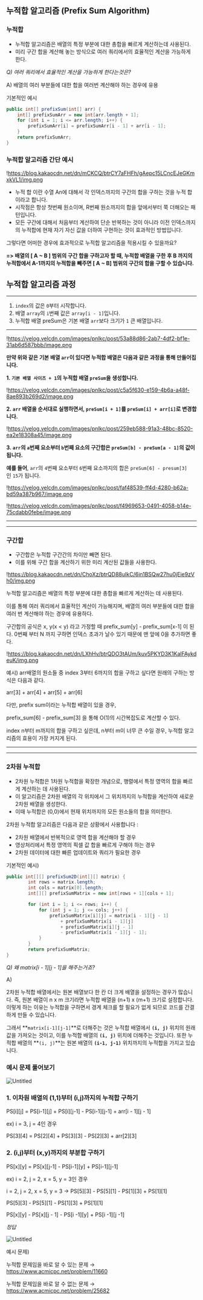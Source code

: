 누적합 알고리즘 (Prefix Sum Algorithm)
--------------------------------------------------
### 누적합

- 누적합 알고리즘은 배열의 특정 부분에 대한 총합을 빠르게 계산하는데 사용된다.
- 미리 구간 합을 계산해 놓는 방식으로 여러 쿼리에서의 효율적인 계산을 가능하게 한다.

*Q) 여러 쿼리에서 효율적인 계산을 가능하게 한다는것은?*

A) 배열의 여러 부분들에 대한 합을 여러번 계산해야 하는 경우에 유용

기본적인 예시

```java
public int[] prefixSum(int[] arr) {
    int[] prefixSumArr = new int[arr.length + 1];
    for (int i = 1; i <= arr.length; i++) {
        prefixSumArr[i] = prefixSumArr[i - 1] + arr[i - 1];
    }
    return prefixSumArr;
}

```

### 누적합 알고리즘 간단 예시

!https://blog.kakaocdn.net/dn/mCKCQ/btrCY7aFHFh/gAepc15LCncEJeGKmxkVL1/img.png

- 누적 합 이란 수열 An에 대해서 각 인덱스까지의 구간의 합을 구하는 것을 누적 합이라고 합니다.
- 시작점은 항상 첫번째 원소이며, R번째 원소까지의 합을 앞에서부터 쭉 더해오는 패턴입니다.
- 모든 구간에 대해서 처음부터 계산하여 단순 반복하는 것이 아니라 이전 인덱스까지의 누적합에 현재 자기 자신 값을 더하여 구현하는 것이 효과적인 방법입니다.

그렇다면 어떠한 경우에 효과적으로 누적합 알고리즘을 적용시킬 수 있을까요?

**=> 배열의 [ A ~ B ] 범위의 구간 합을 구하고자 할 때, 누적합 배열을 구한 후 B 까지의 누적합에서 A-1까지의 누적합을 빼주면 [ A ~ B] 범위의 구간의 합을 구할 수 있습니다.**

## 누적합 알고리즘 과정

---

1. `index`의 값은 `0`부터 시작합니다.
2. 배열 `array`의 `i`번째 값은 `array[i - 1]`입니다.
3. 누적합 배열 preSum은 기본 배열 `arr`보다 크기가 `1` 큰 배열입니다.

---

!https://velog.velcdn.com/images/pnlkc/post/53a88d86-2ab7-4df2-bf1e-31ab6d587bbb/image.png

**만약 위와 같은 기본 배열 `arr`이 있다면 누적합 배열은 다음과 같은 과정을 통해 만들어집니다.**

**1. `기본 배열 사이즈 + 1`의 누적합 배열 `preSum`을 생성합니다.**

!https://velog.velcdn.com/images/pnlkc/post/c5a5f630-e159-4b6a-a48f-8ae893b269d2/image.png

**2. `arr` 배열을 순서대로 실행하면서, `preSum[i + 1]`를 `preSum[i] + arr[i]`로 변경합니다.**

!https://velog.velcdn.com/images/pnlkc/post/259eb588-91a3-48bc-8520-ea2e18308a45/image.png

**3. `arr`의 `a`번째 요소부터 `b`번째 요소의 구간합은 `preSum[b] - preSum[a - 1]`의 값이 됩니다.**

**예를 들어**, `arr`의 `4`번째 요소부터 `6`번째 요소까지의 합은 `preSum[6] - presum[3]`인 `15`가 됩니다.

!https://velog.velcdn.com/images/pnlkc/post/faf48539-ff4d-4280-b62a-bd59a387b967/image.png

!https://velog.velcdn.com/images/pnlkc/post/f4969653-0491-4058-b14e-75cdabb0febe/image.png

---

---

### 구간합

- 구간합은 누적합 구간간의 차이만 빼면 된다.
- 이를 위해 구간 합을 계산하기 위한 미리 계산된 값들을 사용한다.

!https://blog.kakaocdn.net/dn/ChoXz/btrQD88uIkC/6in1BSQw27hu0jEie9zVh0/img.png

누적합 알고리즘은 배열의 특정 부분에 대한 총합을 빠르게 계산하는 데 사용된다. 

이를 통해 여러 쿼리에서 효율적인 계산이 가능해지며, 배열의 여러 부분들에 대한 합을 여러 번 계산해야 하는 경우에 유용하다.

구간합의 공식은 x, y(x < y) 라고 가정할 때 prefix_sum[y] - prefix_sum[x-1] 이 된다. 0번째 부터 N 까지 구하면 인덱스 초과가 날수 있기 때문에 맨 앞에 0을 추가하면 좋다.

!https://blog.kakaocdn.net/dn/LXhHv/btrQDO3tAUm/kuv5PKYD3K1KalFAykdeuK/img.png

예시) arr배열의 원소들 중 index 3부터 6까지의 합을 구하고 싶다면 원래의 구하는 방식은 다음과 같다.

arr[3] + arr[4] + arr[5] + arr[6]

다만, prefix sum이라는 누적합 배열이 있을 경우,

prefix_sum[6] - prefix_sum[3] 을 통해 O(1)의 시간복잡도로 계산할 수 있다.

index n부터 m까지의 합을 구하고 싶은데, n부터 m이 너무 큰 수일 경우, 누적합 알고리즘의 효용이 가장 커지게 된다.

---

---

### 2차원 누적합

- 2차원 누적합은 1차원 누적합을 확장한 개념으로, 행렬에서 특정 영역의 합을 빠르게 계산하는 데 사용된다.
- 이 알고리즘은 2차원 배열의 각 위치에서 그 위치까지의 누적합을 계산하여 새로운 2차원 배열을 생성한다.
- 이때 누적합은 (0,0)에서 현재 위치까지의 모든 원소들의 합을 의미한다.

2차원 누적합 알고리즘은 다음과 같은 상황에서 사용합니다 :

- 2차원 배열에서 반복적으로 영역 합을 계산해야 할 경우
- 영상처리에서 특정 영역의 픽셀 값 합을 빠르게 구해야 하는 경우
- 2차원 데이터에 대한 빠른 업데이트와 쿼리가 필요한 경우

기본적인 예시)

```java
public int[][] prefixSum2D(int[][] matrix) {
		int rows = matrix.length;
		int cols = matrix[0].length;
		int[][] prefixSumMatrix = new int[rows + 1][cols + 1];

		for (int i = 1; i <= rows; i++) {
		    for (int j = 1; j <= cols; j++) {
		        prefixSumMatrix[i][j] = matrix[i - 1][j - 1]
		            + prefixSumMatrix[i - 1][j]
		            + prefixSumMatrix[i][j - 1]
		            - prefixSumMatrix[i - 1][j - 1];
		    }
		}
		return prefixSumMatrix;
}

```

*Q) 왜 matrix[i - 1][j - 1]을 해주는거죠?*

A)

2차원 누적합 배열에서는 원본 배열보다 한 칸 더 크게 배열을 설정하는 경우가 많습니다. 즉, 원본 배열이 n x m 크기라면 누적합 배열을 (n+1) x (m+1) 크기로 설정합니다. 이렇게 하는 이유는 누적합을 구하면서 경계 체크를 할 필요가 없게 되므로 코드를 간결하게 만들 수 있습니다.

그래서 **`matrix[i-1][j-1]`**로 더해주는 것은 누적합 배열에서 **`(i, j)`** 위치의 원래 값을 가져오는 것이고, 이를 누적합 배열의 **`(i, j)`** 위치에 더해주는 것입니다. 또한 누적합 배열의 **`(i, j)`**는 원본 배열의 **`(i-1, j-1)`** 위치까지의 누적합을 가지고 있습니다.

### **예시 문제 풀어보기**

![Untitled](https://s3-us-west-2.amazonaws.com/secure.notion-static.com/8c126f59-d783-43a7-9775-796ccf98dd27/Untitled.png)

### 1. 이차원 배열의 (1,1)부터 (i,j)까지의 누적합 구하기

PS[i][j] = PS[i-1][j] + PS[i][j-1] - PS[i-1][j-1] + arr[i - 1][j - 1]

ex) i = 3, j = 4인 경우

PS[3][4] = PS[2][4] + PS[3][3] - PS[2][3] + arr[2][3]

### 2. (i,j)부터 (x,y)까지의 부분합 구하기

PS[x][y] = PS[x][j-1] - PS[i-1][y] + PS[i-1][j-1]

ex) i = 2, j = 2, x = 5, y = 3인 경우

i = 2, j = 2, x = 5, y = 3  → PS[5][3] - PS[5][1] - PS[1][3] + PS[1][1]

PS[5][3] - PS[5][1] - PS[1][3] + PS[1][1] 

PS[x][y] - PS[x][j - 1] - PS[i -1][y] + PS[i -1][j -1]

*정답* 

![Untitled](https://s3-us-west-2.amazonaws.com/secure.notion-static.com/6ff85b9c-6639-4b50-af05-969f2abc4349/Untitled.png)

예시 문제)

누적합 문제임을 바로 알 수 있는 문제 → https://www.acmicpc.net/problem/11660

누적합 문제임을 바로 알 수 없는 문제 → https://www.acmicpc.net/problem/25682